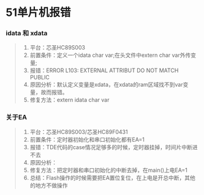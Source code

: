# 51单片机报错

### idata 和 xdata
> 1. 平台：芯圣HC89S003
> 2. 前置条件：定义一个idata char var;在头文件中extern char var外传变量;
> 3. 报错：ERROR L103: EXTERNAL ATTRIBUT DO NOT MATCH PUBLIC
> 4. 原因分析：默认定义变量是xdata，在xdata的ram区域找不到var变量，故而报错。
> 5. 修复方法：extern idata char var


### 关于EA
> 1. 平台：芯圣HC89S003/芯圣HC89F0431
> 2. 前置条件：定时器初始化和串口初始化都有EA=1
> 3. 报错：TDE代码的case情况足够多的时候，定时器挂掉，时间片中断进不去
> 4. 原因分析：
> 5. 修复方法：把定时器和串口初始化的中断去掉，在main()上电EA=1
> 6. 总结：Flash操作的时候需要把EA置位复位，在上电是开总中断，其他的地方不做操作 
